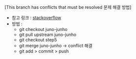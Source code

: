 [This branch has conflicts that must be resolved 문제 해결 방법]
- 참고 링크 :  [stackoverflow](https://stackoverflow.com/questions/56683681/this-branch-has-conflicts-that-must-be-resolved-but-its-already-merged)
- 방법 :
    -  git checkout juno-junho
    - git pull upstream juno-junho
    - git checkout step5
    - git merge juno-junho -> conflict 해결
    - git add > commit > push
